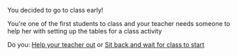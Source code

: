 You decided to go to class early!

You're one of the first students to class and your teacher needs someone to help her with setting up the tables for a class activity

Do you:
[Help your teacher out]()
or 
[Sit back and wait for class to start]()